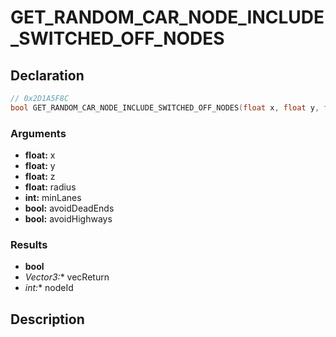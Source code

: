 # GET_RANDOM_CAR_NODE_INCLUDE_SWITCHED_OFF_NODES

## Declaration
```cpp
// 0x2D1A5F8C
bool GET_RANDOM_CAR_NODE_INCLUDE_SWITCHED_OFF_NODES(float x, float y, float z, float radius, int minLanes, bool avoidDeadEnds, bool avoidHighways, Vector3* vecReturn, int* nodeId);
```

### Arguments
- **float:** x
- **float:** y
- **float:** z
- **float:** radius
- **int:** minLanes
- **bool:** avoidDeadEnds
- **bool:** avoidHighways

### Results
- **bool**
- **Vector3*:** vecReturn
- **int*:** nodeId

## Description
